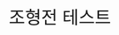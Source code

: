 <!DOCTYPE html>
<html lang="ko">
<head>
  <meta charset="UTF-8">
  <title>조형전 테스트</title>
  <style>
    body {
      display: flex;
      justify-content: center;
      align-items: center;
      height: 100vh;
      margin: 0;
      font-family: Arial, sans-serif;
      font-size: 2rem;
    }
  </style>
</head>
<body>
  조형전 테스트
</body>
</html>
